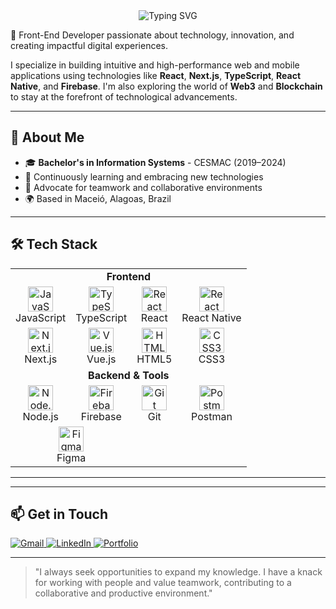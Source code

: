 <div align="center">
  <img src="https://readme-typing-svg.herokuapp.com?font=Fira+Code&weight=500&size=40&pause=1000&color=2E8B57&center=true&vCenter=true&random=false&width=600&height=100&lines=Hello,+I'm+Pedro+Moura;Front-End+Developer;Web+%26+Mobile+Enthusiast" alt="Typing SVG" />
</div>

<!--
<div align="center">
  <img src="https://github-readme-stats.vercel.app/api?username=peedromoura&show_icons=true&theme=radical" alt="GitHub Stats" />
  <img src="https://github-readme-streak-stats.herokuapp.com/?user=peedromoura&theme=radical" alt="GitHub Streak" />
</div>
-->

🚀 Front-End Developer passionate about technology, innovation, and creating impactful digital experiences.

I specialize in building intuitive and high-performance web and mobile applications using technologies like **React**, **Next.js**, **TypeScript**, **React Native**, and **Firebase**. I'm also exploring the world of **Web3** and **Blockchain** to stay at the forefront of technological advancements.

---

## 🧠 About Me

- 🎓 **Bachelor's in Information Systems** - CESMAC (2019–2024)
- 🌱 Continuously learning and embracing new technologies
- 🤝 Advocate for teamwork and collaborative environments
- 🌍 Based in Maceió, Alagoas, Brazil

---

## 🛠️ Tech Stack
<table>
<tr>
<td align="center" colspan="4"><b>Frontend</b></td>
</tr>
<tr>
<td align="center">
<img src="https://cdn.jsdelivr.net/gh/devicons/devicon/icons/javascript/javascript-original.svg" width="40" height="40" alt="JavaScript"/>
<br>JavaScript
</td>
<td align="center">
<img src="https://cdn.jsdelivr.net/gh/devicons/devicon/icons/typescript/typescript-original.svg" width="40" height="40" alt="TypeScript"/>
<br>TypeScript
</td>
<td align="center">
<img src="https://cdn.jsdelivr.net/gh/devicons/devicon/icons/react/react-original.svg" width="40" height="40" alt="React"/>
<br>React
</td>
<td align="center">
<img src="https://cdn.jsdelivr.net/gh/devicons/devicon/icons/react/react-original.svg" width="40" height="40" alt="React Native"/>
<br>React Native
</td>
</tr>
<tr>
<td align="center">
<img src="https://cdn.jsdelivr.net/gh/devicons/devicon/icons/nextjs/nextjs-original.svg" width="40" height="40" alt="Next.js"/>
<br>Next.js
</td>
<td align="center">
<img src="https://cdn.jsdelivr.net/gh/devicons/devicon/icons/vuejs/vuejs-original.svg" width="40" height="40" alt="Vue.js"/>
<br>Vue.js
</td>
<td align="center">
<img src="https://cdn.jsdelivr.net/gh/devicons/devicon/icons/html5/html5-original.svg" width="40" height="40" alt="HTML5"/>
<br>HTML5
</td>
<td align="center">
<img src="https://cdn.jsdelivr.net/gh/devicons/devicon/icons/css3/css3-original.svg" width="40" height="40" alt="CSS3"/>
<br>CSS3
</td>
</tr>
<tr>
<td align="center" colspan="4"><b>Backend & Tools</b></td>
</tr>
<tr>
<td align="center">
<img src="https://cdn.jsdelivr.net/gh/devicons/devicon/icons/nodejs/nodejs-original.svg" width="40" height="40" alt="Node.js"/>
<br>Node.js
</td>
<td align="center">
<img src="https://cdn.jsdelivr.net/gh/devicons/devicon/icons/firebase/firebase-plain.svg" width="40" height="40" alt="Firebase"/>
<br>Firebase
</td>
<td align="center">
<img src="https://cdn.jsdelivr.net/gh/devicons/devicon/icons/git/git-original.svg" width="40" height="40" alt="Git"/>
<br>Git
</td>
<td align="center">
<img src="https://cdn.jsdelivr.net/gh/devicons/devicon/icons/postman/postman-original.svg" width="40" height="40" alt="Postman"/>
<br>Postman
</td>
</tr>
<tr>
<td align="center" colspan="2">
<img src="https://cdn.jsdelivr.net/gh/devicons/devicon/icons/figma/figma-original.svg" width="40" height="40" alt="Figma"/>
<br>Figma
</td>
<td align="center" colspan="2"></td>
</tr>
</table>

---

<!--
## 🚀 Featured Projects

<div align="center">
  <a href="https://github.com/peedromoura/project1">
    <img src="https://github-readme-stats.vercel.app/api/pin/?username=peedromoura&repo=project1&theme=radical" />
  </a>
  <a href="https://github.com/peedromoura/project2">
    <img src="https://github-readme-stats.vercel.app/api/pin/?username=peedromoura&repo=project2&theme=radical" />
  </a>
</div>
-->

---

## 📫 Get in Touch

<p align="left">
  <a href="mailto:contato.pedromouraa@gmail.com" target="_blank">
    <img src="https://img.shields.io/badge/Gmail-D14836?style=for-the-badge&logo=gmail&logoColor=white" alt="Gmail"/>
  </a>
  <a href="https://linkedin.com/in/peedromoura" target="_blank">
    <img src="https://img.shields.io/badge/LinkedIn-0077B5?style=for-the-badge&logo=linkedin&logoColor=white" alt="LinkedIn"/>
  </a>
  <a href="https://peedromoura.github.io/My-Portfolio/" target="_blank">
    <img src="https://img.shields.io/badge/Portfolio-255E63?style=for-the-badge&logo=About.me&logoColor=white" alt="Portfolio"/>
  </a>
</p>

---
<!--
<div align="center">
  <img src="https://komarev.com/ghpvc/?username=peedromoura&style=flat-square&color=blue" alt="Profile Views"/>
</div>
-->
> "I always seek opportunities to expand my knowledge. I have a knack for working with people and value teamwork, contributing to a collaborative and productive environment."
